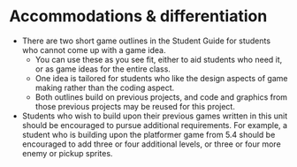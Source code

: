 # Accommodations & differentiation

- There are two short game outlines in the Student Guide for students who cannot come up with a game idea.
  - You can use these as you see fit, either to aid students who need it, or as game ideas for the entire class.
  - One idea is tailored for students who like the design aspects of game making rather than the coding aspect. 
  - Both outlines build on previous projects, and code and graphics from those previous projects may be reused for this project.
- Students who wish to build upon their previous games written in this unit should be encouraged to pursue additional requirements. For example, a student who is building upon the platformer game from 5.4 should be encouraged to add three or four additional levels, or three or four more enemy or pickup sprites.
